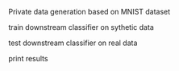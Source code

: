 
Private data generation based on MNIST dataset

train downstream classifier on sythetic data

test  downstream classifier on real data

print results